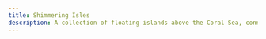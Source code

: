 ```yaml
---
title: Shimmering Isles
description: A collection of floating islands above the Coral Sea, connected by magical bridges of light. The Aerians, winged humanoids, inhabit these isles and are known for their mastery of aerial combat and wind magic. 
---
```

